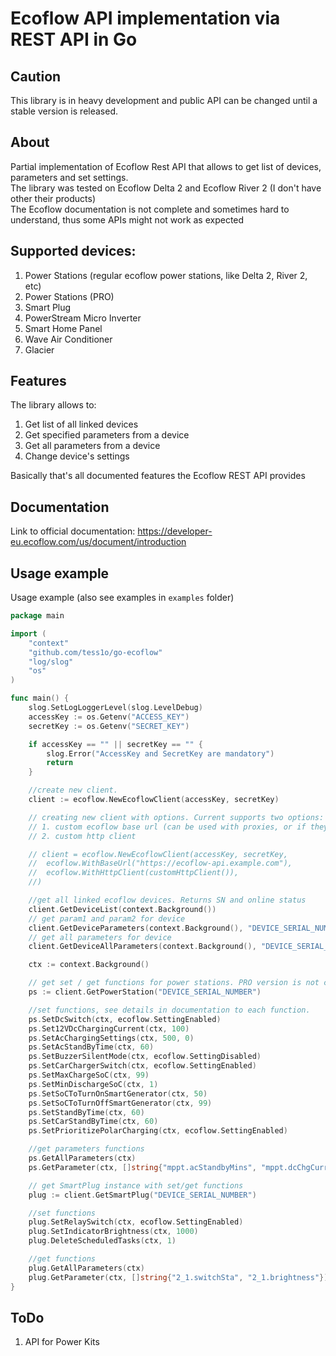# Ecoflow API implementation via REST API in Go

## Caution

This library is in heavy development and public API can be changed until a stable version is released.

## About

Partial implementation of Ecoflow Rest API that allows to get list of devices, parameters and set settings.\
The library was tested on Ecoflow Delta 2 and Ecoflow River 2 (I don't have other their products)\
The Ecoflow documentation is not complete and sometimes hard to understand, thus some APIs might not work as expected

## Supported devices:

1. Power Stations (regular ecoflow power stations, like Delta 2, River 2, etc)
2. Power Stations (PRO)
3. Smart Plug
4. PowerStream Micro Inverter
5. Smart Home Panel
6. Wave Air Conditioner
7. Glacier

## Features

The library allows to:

1. Get list of all linked devices
2. Get specified parameters from a device
3. Get all parameters from a device
4. Change device's settings

Basically that's all documented features the Ecoflow REST API provides

## Documentation

Link to official documentation: https://developer-eu.ecoflow.com/us/document/introduction

## Usage example

Usage example (also see examples in `examples` folder)

```go
package main

import (
	"context"
	"github.com/tess1o/go-ecoflow"
	"log/slog"
	"os"
)

func main() {
	slog.SetLogLoggerLevel(slog.LevelDebug)
	accessKey := os.Getenv("ACCESS_KEY")
	secretKey := os.Getenv("SECRET_KEY")

	if accessKey == "" || secretKey == "" {
		slog.Error("AccessKey and SecretKey are mandatory")
		return
	}

	//create new client.
	client := ecoflow.NewEcoflowClient(accessKey, secretKey)

	// creating new client with options. Current supports two options:
	// 1. custom ecoflow base url (can be used with proxies, or if they change the url)
	// 2. custom http client

	// client = ecoflow.NewEcoflowClient(accessKey, secretKey,
	//	ecoflow.WithBaseUrl("https://ecoflow-api.example.com"),
	//	ecoflow.WithHttpClient(customHttpClient()),
	//)

	//get all linked ecoflow devices. Returns SN and online status
	client.GetDeviceList(context.Background())
	// get param1 and param2 for device 
	client.GetDeviceParameters(context.Background(), "DEVICE_SERIAL_NUMBER", []string{"param1", "param2"})
	// get all parameters for device
	client.GetDeviceAllParameters(context.Background(), "DEVICE_SERIAL_NUMBER")

	ctx := context.Background()

	// get set / get functions for power stations. PRO version is not currently implemented
	ps := client.GetPowerStation("DEVICE_SERIAL_NUMBER")

	//set functions, see details in documentation to each function.
	ps.SetDcSwitch(ctx, ecoflow.SettingEnabled)
	ps.Set12VDcChargingCurrent(ctx, 100)
	ps.SetAcChargingSettings(ctx, 500, 0)
	ps.SetAcStandByTime(ctx, 60)
	ps.SetBuzzerSilentMode(ctx, ecoflow.SettingDisabled)
	ps.SetCarChargerSwitch(ctx, ecoflow.SettingEnabled)
	ps.SetMaxChargeSoC(ctx, 99)
	ps.SetMinDischargeSoC(ctx, 1)
	ps.SetSoCToTurnOnSmartGenerator(ctx, 50)
	ps.SetSoCToTurnOffSmartGenerator(ctx, 99)
	ps.SetStandByTime(ctx, 60)
	ps.SetCarStandByTime(ctx, 60)
	ps.SetPrioritizePolarCharging(ctx, ecoflow.SettingEnabled)

	//get parameters functions
	ps.GetAllParameters(ctx)
	ps.GetParameter(ctx, []string{"mppt.acStandbyMins", "mppt.dcChgCurrent"})

	// get SmartPlug instance with set/get functions
	plug := client.GetSmartPlug("DEVICE_SERIAL_NUMBER")

	//set functions
	plug.SetRelaySwitch(ctx, ecoflow.SettingEnabled)
	plug.SetIndicatorBrightness(ctx, 1000)
	plug.DeleteScheduledTasks(ctx, 1)

	//get functions
	plug.GetAllParameters(ctx)
	plug.GetParameter(ctx, []string{"2_1.switchSta", "2_1.brightness"})
}

```

## ToDo

1. API for Power Kits